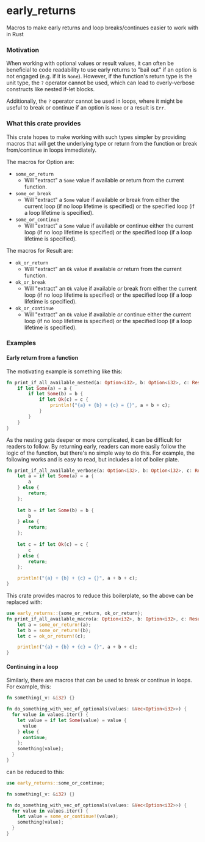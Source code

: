 # early_returns
Macros to make early returns and loop breaks/continues easier to work with in Rust

### Motivation
When working with optional values or result values, it can often be beneficial to code readability to use early returns to "bail out" if an option is not engaged (e.g. if it is `None`). However, if the function's return type is the unit type, the `?` operator cannot be used, which can lead to overly-verbose constructs like nested if-let blocks.

Additionally, the `?` operator cannot be used in loops, where it might be useful to break or continue if an option is `None` or a result is `Err`.

### What this crate provides
This crate hopes to make working with such types simpler by providing macros that will get the underlying type or return from the function or break from/continue in loops immediately.

The macros for Option are:
* `some_or_return`
  * Will "extract" a `Some` value if available *or* return from the current function.
* `some_or_break`
  * Will "extract" a `Some` value if available *or* break from either the current loop (if no loop lifetime is specified) or the specified loop (if a loop lifetime is specified).
* `some_or_continue`
  * Will "extract" a `Some` value if available *or* continue either the current loop (if no loop lifetime is specified) or the specified loop (if a loop lifetime is specified).

The macros for Result are:
* `ok_or_return`
  * Will "extract" an `Ok` value if available *or* return from the current function.
* `ok_or_break`
  * Will "extract" an `Ok` value if available *or* break from either the current loop (if no loop lifetime is specified) or the specified loop (if a loop lifetime is specified).
* `ok_or_continue`
  * Will "extract" an `Ok` value if available *or* continue either the current loop (if no loop lifetime is specified) or the specified loop (if a loop lifetime is specified).

### Examples
#### Early return from a function 
The motivating example is something like this:
```rust
fn print_if_all_available_nested(a: Option<i32>, b: Option<i32>, c: Result<i32, ()>) {
    if let Some(a) = a {
        if let Some(b) = b {
            if let Ok(c) = c {
                println!("{a} + {b} + {c} = {}", a + b + c);
            }
        }
    }
}
```
As the nesting gets deeper or more complicated, it can be difficult for readers to follow. By returning early, readers can more easily follow the logic of the function, but there's no simple way to do this. For example, the following works and is easy to read, but includes a lot of boiler plate.
```rust
fn print_if_all_available_verbose(a: Option<i32>, b: Option<i32>, c: Result<i32, ()>) {
    let a = if let Some(a) = a {
        a
    } else {
        return;
    };
    
    let b = if let Some(b) = b {
        b
    } else {
        return;
    };
    
    let c = if let Ok(c) = c {
        c
    } else {
        return;
    };

    println!("{a} + {b} + {c} = {}", a + b + c);
}
```

This crate provides macros to reduce this boilerplate, so the above can be replaced with:
```rust
use early_returns::{some_or_return, ok_or_return};
fn print_if_all_available_macro(a: Option<i32>, b: Option<i32>, c: Result<i32, ()>) {
    let a = some_or_return!(a);
    let b = some_or_return!(b);
    let c = ok_or_return!(c);

    println!("{a} + {b} + {c} = {}", a + b + c);
}
```

#### Continuing in a loop
Similarly, there are macros that can be used to break or continue in loops. For example, this:
```rust
fn something(_v: &i32) {}

fn do_something_with_vec_of_optionals(values: &Vec<Option<i32>>) {
  for value in values.iter() {
    let value = if let Some(value) = value {
      value
    } else {
      continue;
    };
    something(value);
  }
}
```

can be reduced to this:

```rust
use early_returns::some_or_continue;

fn something(_v: &i32) {}

fn do_something_with_vec_of_optionals(values: &Vec<Option<i32>>) {
  for value in values.iter() {
    let value = some_or_continue!(value);
    something(value);
  }
}
```
